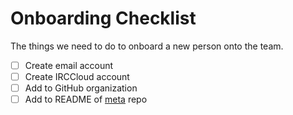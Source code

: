 # Onboarding Checklist

The things we need to do to onboard a new person onto the team.

* [ ] Create email account
* [ ] Create IRCCloud account
* [ ] Add to GitHub organization
* [ ] Add to README of [meta](https://github.com/hackedu/meta) repo

